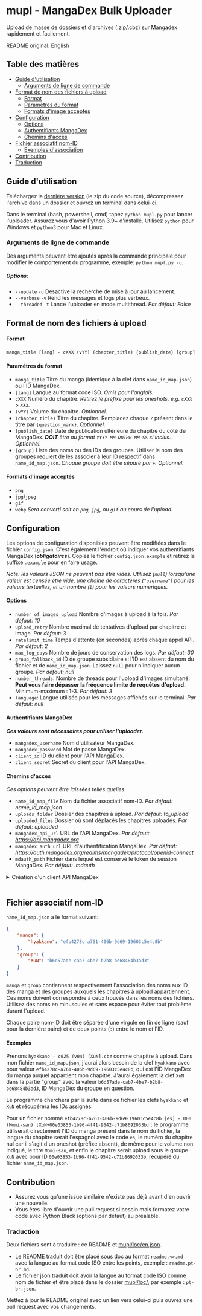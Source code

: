 # mupl - MangaDex Bulk Uploader
Upload de masse de dossiers et d'archives (.zip/.cbz) sur Mangadex rapidement et facilement.

README original:
[English](/readme.md)


## Table des matières
- [Guide d'utilisation](#guide-d'utilisation)
  - [Arguments de ligne de commande](#arguments-de-ligne-de-commande)
- [Format de nom des fichiers à upload](#format-de-nom-des-fichiers-à-upload)
  - [Format](#format)
  - [Paramètres du format](#paramètres-du-format)
  - [Formats d'image acceptés](#formats-d'image-acceptés)
- [Configuration](#configuration)
  - [Options](#options)
  - [Authentifiants MangaDex](#authentifiants-mangadex)
  - [Chemins d'accès](#chemins-d'accès)
- [Fichier associatif nom-ID](#fichier-associatif-nom-id)
  - [Exemples d'association](#exemples)
- [Contribution](#contribution)
- [Traduction](#traduction)


## Guide d'utilisation
Téléchargez la [dernière version](https://github.com/ArdaxHz/mupl/releases/latest) (le zip du code source), décompressez l'archive dans un dossier et ouvrez un terminal dans celui-ci.

Dans le terminal (bash, powershell, cmd) tapez `python mupl.py` pour lancer l'uploader.
Assurez vous d'avoir Python 3.9+ d'installé. Utilisez `python` pour Windows et `python3` pour Mac et Linux.

### Arguments de ligne de commande
Des arguments peuvent être ajoutés après la commande principale pour modifier le comportement du programme, exemple: `python mupl.py -u`.

##### Options:
- `--update` `-u` Désactive la recherche de mise à jour au lancement.
- `--verbose` `-v` Rend les messages et logs plus verbeux.
- `--threaded` `-t` Lance l'uploader en mode multithread. *Par défaut: False*

## Format de nom des fichiers à upload
#### Format
`manga_title [lang] - cXXX (vYY) (chapter_title) {publish_date} [group]`

#### Paramètres du format
- `manga_title` Titre du manga (identique à la clef dans `name_id_map.json`) ou l'ID MangaDex.
- `[lang]` Langue au format code ISO. *Omis pour l'anglais.*
- `cXXX` Numéro du chapitre. *Retirez le préfixe pour les oneshots, e.g. `cXXX` > `XXX`.*
- `(vYY)` Volume du chapitre. *Optionnel.*
- `(chapter_title)` Titre du chapitre. Remplacez chaque `?` présent dans le titre par `{question_mark}`. *Optionnel.*
- `{publish_date}` Date de publication ultérieure du chapitre du côté de MangaDex. ***DOIT** être au format `YYYY-MM-DDTHH-MM-SS` si inclus.* *Optionnel.*
- `[group]` Liste des noms ou des IDs des groupes. Utiliser le nom des groupes requiert de les associer à leur ID respectif dans `name_id_map.json`. *Chaque groupe doit être séparé par `+`.* *Optionnel.*

#### Formats d'image acceptés
- `png`
- `jpg`/`jpeg`
- `gif`
- `webp` *Sera converti soit en `png`, `jpg`, ou `gif` au cours de l'upload.*

## Configuration
Les options de configuration disponibles peuvent être modifiées dans le fichier `config.json`. C'est également l'endroit où indiquer vos authentifiants MangaDex (***obligatoires***).
Copiez le fichier `config.json.example` et retirez le suffixe `.example` pour en faire usage.

*Note: les valeurs JSON ne peuvent pas être vides. Utilisez (`null`) lorsqu'une valeur est censée être vide, une chaîne de caractères (`"username"`) pour les valeurs textuelles, et un nombre (`1`) pour les valeurs numériques.*


#### Options
- `number_of_images_upload` Nombre d'images à upload à la fois. *Par défaut: 10*
- `upload_retry` Nombre maximal de tentatives d'upload par chapitre et image. *Par défaut: 3*
- `ratelimit_time` Temps d'attente (en secondes) après chaque appel API. *Par défaut: 2*
- `max_log_days` Nombre de jours de conservation des logs. *Par défaut: 30*
- `group_fallback_id` ID de groupe subsidiaire si l'ID est absent du nom du fichier et de `name_id_map.json`. Laissez `null` pour n'indiquer aucun groupe. *Par défaut: null*
- `number_threads`: Nombre de threads pour l'upload d'images simultané. **Peut vous faire dépasser la fréquence limite de requêtes d'upload.** Minimum-maximum : 1-3. *Par défaut: 3*
- `language`: Langue utilisée pour les messages affichés sur le terminal. *Par défaut: null*

#### Authentifiants MangaDex
***Ces valeurs sont nécessaires pour utiliser l'uploader.***
- `mangadex_username` Nom d'utilisateur MangaDex.
- `mangadex_password` Mot de passe MangaDex.
- `client_id` ID du client pour l'API MangaDex.
- `client_secret` Secret du client pour l'API MangaDex.

#### Chemins d'accès
*Ces options peuvent être laissées telles quelles.*
- `name_id_map_file` Nom du fichier associatif nom-ID. *Par défaut: name_id_map.json*
- `uploads_folder` Dossier des chapitres à upload. *Par défaut: to_upload*
- `uploaded_files` Dossier où sont déplacés les chapitres uploadés. *Par défaut: uploaded*
- `mangadex_api_url` URL de l'API MangaDex. *Par défaut: https://api.mangadex.org*
- `mangadex_auth_url` URL d'authentification MangaDex. *Par défaut: https://auth.mangadex.org/realms/mangadex/protocol/openid-connect*
- `mdauth_path` Fichier dans lequel est conservé le token de session MangaDex. *Par défaut: .mdauth*

<details>
  <summary>Création d'un client API MangaDex</summary>

  ![Screenshot du mangadex-mass-uploader](https://github.com/Xnot/mangadex-mass-uploader/blob/main/assets/usage_1.png?raw=true)
  ![Screenshot du mangadex-mass-uploader](https://github.com/Xnot/mangadex-mass-uploader/blob/main/assets/usage_2.png?raw=true)
</details>
<br />


## Fichier associatif nom-ID
`name_id_map.json` a le format suivant:
```json
{
    "manga": {
        "hyakkano": "efb4278c-a761-406b-9d69-19603c5e4c8b"
    },
    "group": {
        "XuN": "b6d57ade-cab7-4be7-b2b8-be68484b3ad3"
    }
}
```
`manga` et `group` contiennent respectivement l'association des noms aux ID des manga et des groupes auxquels les chapitres à upload appartiennent. Ces noms doivent correspondre à ceux trouvés dans les noms des fichiers. Utilisez des noms en minuscules et sans espace pour éviter tout problème durant l'upload.

Chaque paire nom-ID doit être séparée d'une virgule en fin de ligne (sauf pour la dernière paire) et de deux points (`:`) entre le nom et l'ID.

#### Exemples

Prenons `hyakkano - c025 (v04) [XuN].cbz` comme chapitre à upload. Dans mon fichier `name_id_map.json`, j'aurai alors besoin de la clef `hyakkano` avec pour valeur `efb4278c-a761-406b-9d69-19603c5e4c8b`, qui est l'ID MangaDex du manga auquel appartient mon chapitre. J'aurai également la clef `XuN` dans la partie "group" avec la valeur `b6d57ade-cab7-4be7-b2b8-be68484b3ad3`, ID MangaDex du groupe en question.

Le programme cherchera par la suite dans ce fichier les clefs `hyakkano` et `XuN` et récupérera les IDs assignés.

Pour un fichier nommé `efb4278c-a761-406b-9d69-19603c5e4c8b [es] - 000 (Momi-san) [XuN+00e03853-1b96-4f41-9542-c71b8692033b]` : le programme utiliserait directement l'ID du manga présent dans le nom du fichier, la langue du chapitre serait l'espagnol avec le code `es`, le numéro du chapitre nul car il s'agit d'un oneshot (préfixe absent), de même pour le volume non indiqué, le titre `Momi-san`, et enfin le chapitre serait upload sous le groupe `XuN` avec pour ID `00e03853-1b96-4f41-9542-c71b8692033b`, récupéré du fichier `name_id_map.json`.



## Contribution
- Assurez vous qu'une issue similaire n'existe pas déjà avant d'en ouvrir une nouvelle.
- Vous êtes libre d'ouvrir une pull request si besoin mais formatez votre code avec Python Black (options par défaut) au préalable.

### Traduction
Deux fichiers sont à traduire : ce README et [mupl/loc/en.json](mupl/loc/en.json).

- Le README traduit doit être placé sous [doc](doc/) au format `readme.<>.md` avec la langue au format code ISO entre les points, exemple : `readme.pt-br.md`.
- Le fichier json traduit doit avoir la langue au format code ISO comme nom de fichier et être placé dans le dossier [mupl/loc/](mupl/loc/), par exemple : `pt-br.json`.

Mettez à jour le README original avec un lien vers celui-ci puis ouvrez une pull request avec vos changements.

